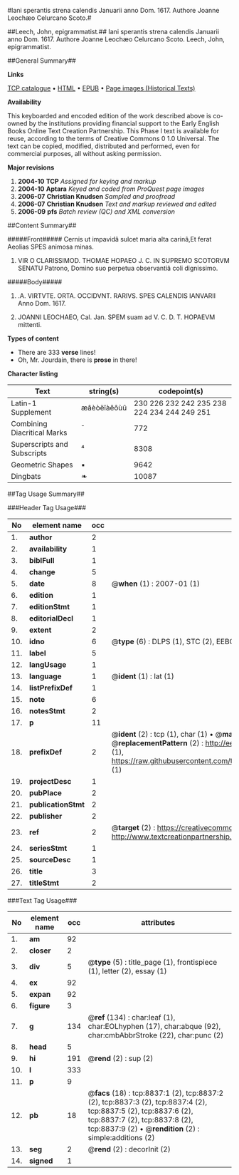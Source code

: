 #Iani sperantis strena calendis Januarii anno Dom. 1617. Authore Joanne Leochæo Celurcano Scoto.#

##Leech, John, epigrammatist.##
Iani sperantis strena calendis Januarii anno Dom. 1617. Authore Joanne Leochæo Celurcano Scoto.
Leech, John, epigrammatist.

##General Summary##

**Links**

[TCP catalogue](http://www.ota.ox.ac.uk/tcp/)  • 
[HTML](http://tei.it.ox.ac.uk/tcp/Texts-HTML/free/A05/A05226.html)  • 
[EPUB](http://tei.it.ox.ac.uk/tcp/Texts-EPUB/free/A05/A05226.epub) • 
[Page images (Historical Texts)](https://data.historicaltexts.jisc.ac.uk/view?pubId=eebo-99844053e&pageId=eebo-99844053e-8837-1)

**Availability**

This keyboarded and encoded edition of the
	       work described above is co-owned by the institutions
	       providing financial support to the Early English Books
	       Online Text Creation Partnership. This Phase I text is
	       available for reuse, according to the terms of Creative
	       Commons 0 1.0 Universal. The text can be copied,
	       modified, distributed and performed, even for
	       commercial purposes, all without asking permission.

**Major revisions**

1. __2004-10__ __TCP__ *Assigned for keying and markup*
1. __2004-10__ __Aptara__ *Keyed and coded from ProQuest page images*
1. __2006-07__ __Christian Knudsen__ *Sampled and proofread*
1. __2006-07__ __Christian Knudsen__ *Text and markup reviewed and edited*
1. __2006-09__ __pfs__ *Batch review (QC) and XML conversion*

##Content Summary##

#####Front#####
Cernis ut impavidâ sulcet maria alta carinâ,Et ferat Aeolias SPES animosa minas.
1. VIR O CLARISSIMOD.
THOMAE
HOPAEO J. C. IN
SUPREMO SCOTORVM SENATU
Patrono, Domino suo perpetua observantiâ
coli dignissimo.

#####Body#####

1. .A. VIRTVTE. ORTA. OCCIDVNT. RARIVS.
SPES
CALENDIS IANVARII
Anno Dom. 1617.

1. JOANNI LEOCHAEO,
Cal. Jan. SPEM suam ad V. C.
D. T. HOPAEVM mittenti.

**Types of content**

  * There are 333 **verse** lines!
  * Oh, Mr. Jourdain, there is **prose** in there!

**Character listing**


|Text|string(s)|codepoint(s)|
|---|---|---|
|Latin-1 Supplement|æâèòëîàêôùû|230 226 232 242 235 238 224 234 244 249 251|
|Combining             Diacritical Marks|̄|772|
|Superscripts             and Subscripts|⁴|8308|
|Geometric Shapes|▪|9642|
|Dingbats|❧|10087|

##Tag Usage Summary##

###Header Tag Usage###

|No|element name|occ|attributes|
|---|---|---|---|
|1.|__author__|2||
|2.|__availability__|1||
|3.|__biblFull__|1||
|4.|__change__|5||
|5.|__date__|8| @__when__ (1) : 2007-01 (1)|
|6.|__edition__|1||
|7.|__editionStmt__|1||
|8.|__editorialDecl__|1||
|9.|__extent__|2||
|10.|__idno__|6| @__type__ (6) : DLPS (1), STC (2), EEBO-CITATION (1), PROQUEST (1), VID (1)|
|11.|__label__|5||
|12.|__langUsage__|1||
|13.|__language__|1| @__ident__ (1) : lat (1)|
|14.|__listPrefixDef__|1||
|15.|__note__|6||
|16.|__notesStmt__|2||
|17.|__p__|11||
|18.|__prefixDef__|2| @__ident__ (2) : tcp (1), char (1)  •  @__matchPattern__ (2) : ([0-9\-]+):([0-9IVX]+) (1), (.+) (1)  •  @__replacementPattern__ (2) : http://eebo.chadwyck.com/downloadtiff?vid=$1&page=$2 (1), https://raw.githubusercontent.com/textcreationpartnership/Texts/master/tcpchars.xml#$1 (1)|
|19.|__projectDesc__|1||
|20.|__pubPlace__|2||
|21.|__publicationStmt__|2||
|22.|__publisher__|2||
|23.|__ref__|2| @__target__ (2) : https://creativecommons.org/publicdomain/zero/1.0/ (1), http://www.textcreationpartnership.org/docs/. (1)|
|24.|__seriesStmt__|1||
|25.|__sourceDesc__|1||
|26.|__title__|3||
|27.|__titleStmt__|2||


###Text Tag Usage###

|No|element name|occ|attributes|
|---|---|---|---|
|1.|__am__|92||
|2.|__closer__|2||
|3.|__div__|5| @__type__ (5) : title_page (1), frontispiece (1), letter (2), essay (1)|
|4.|__ex__|92||
|5.|__expan__|92||
|6.|__figure__|3||
|7.|__g__|134| @__ref__ (134) : char:leaf (1), char:EOLhyphen (17), char:abque (92), char:cmbAbbrStroke (22), char:punc (2)|
|8.|__head__|5||
|9.|__hi__|191| @__rend__ (2) : sup (2)|
|10.|__l__|333||
|11.|__p__|9||
|12.|__pb__|18| @__facs__ (18) : tcp:8837:1 (2), tcp:8837:2 (2), tcp:8837:3 (2), tcp:8837:4 (2), tcp:8837:5 (2), tcp:8837:6 (2), tcp:8837:7 (2), tcp:8837:8 (2), tcp:8837:9 (2)  •  @__rendition__ (2) : simple:additions (2)|
|13.|__seg__|2| @__rend__ (2) : decorInit (2)|
|14.|__signed__|1||
